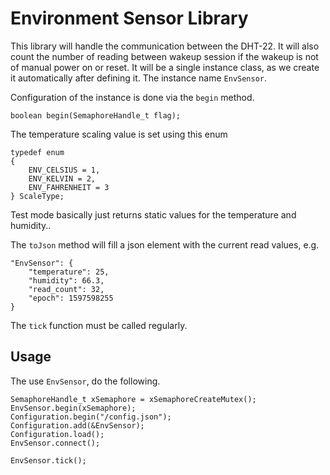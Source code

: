 # Environment Sensor Library

This library will handle the communication between the DHT-22.  It will also count the number of reading between wakeup session if the wakeup is not of manual power on or reset.  It will be a single instance class, as we create it automatically after defining it.  The instance name `EnvSensor`.

Configuration of the instance is done via the `begin` method.

    boolean begin(SemaphoreHandle_t flag);

The temperature scaling value is set using this enum

    typedef enum
    {
        ENV_CELSIUS = 1,
        ENV_KELVIN = 2,
        ENV_FAHRENHEIT = 3
    } ScaleType;

Test mode basically just returns static values for the temperature and humidity..

The `toJson` method will fill a json element with the current read values, e.g.

    "EnvSensor": {
        "temperature": 25,
        "humidity": 66.3,
        "read_count": 32,
        "epoch": 1597598255
    }

The `tick` function must be called regularly.

## Usage

The use `EnvSensor`, do the following.

    SemaphoreHandle_t xSemaphore = xSemaphoreCreateMutex();
    EnvSensor.begin(xSemaphore);
    Configuration.begin("/config.json");
    Configuration.add(&EnvSensor);    
    Configuration.load();
    EnvSensor.connect();

    EnvSensor.tick();
